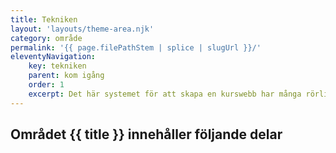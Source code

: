 ```yaml
---
title: Tekniken
layout: 'layouts/theme-area.njk'
category: område
permalink: '{{ page.filePathStem | splice | slugUrl }}/'
eleventyNavigation:
    key: tekniken
    parent: kom igång
    order: 1
    excerpt: Det här systemet för att skapa en kurswebb har många rörliga delar, det är viktigt att du förstår dig på dem
---
```


## Området {{ title }} innehåller följande delar
